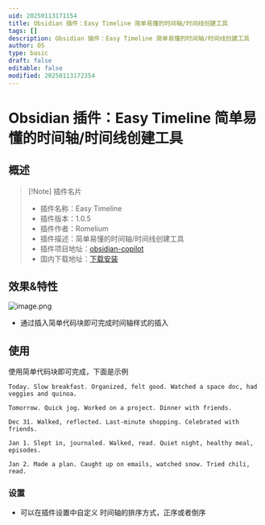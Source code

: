 ```yaml
---
uid: 20250113171154
title: Obsidian 插件：Easy Timeline 简单易懂的时间轴/时间线创建工具
tags: []
description: Obsidian 插件：Easy Timeline 简单易懂的时间轴/时间线创建工具
author: OS
type: basic
draft: false
editable: false
modified: 20250113172354
---
```


# Obsidian 插件：Easy Timeline 简单易懂的时间轴/时间线创建工具

## 概述

> [!Note] 插件名片
> - 插件名称：Easy Timeline
> - 插件版本：1.0.5
> - 插件作者：Romelium
> - 插件描述：简单易懂的时间轴/时间线创建工具
> - 插件项目地址：[obsidian-copilot](https://github.com/Romelium/obsidian-easy-timeline)
> - 国内下载地址：[下载安装](https://pkmer.cn/products/plugin/pluginMarket/?easy-timeline)

## 效果&特性

![image.png](https://cdn.pkmer.cn/images/20250113172122.png!pkmer)

- 通过插入简单代码块即可完成时间轴样式的插入

## 使用

使用简单代码块即可完成，下面是示例

```timeline
Today. Slow breakfast. Organized, felt good. Watched a space doc, had veggies and quinoa.

Tomorrow. Quick jog. Worked on a project. Dinner with friends.

Dec 31. Walked, reflected. Last-minute shopping. Celebrated with friends.

Jan 1. Slept in, journaled. Walked, read. Quiet night, healthy meal, episodes.

Jan 2. Made a plan. Caught up on emails, watched snow. Tried chili, read.
```

### 设置

- 可以在插件设置中自定义 时间轴的排序方式，正序或者倒序